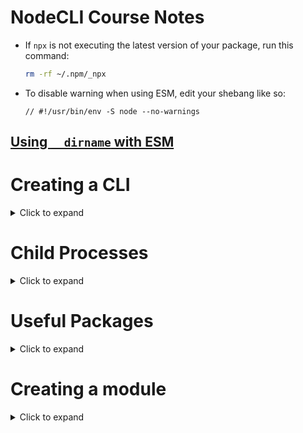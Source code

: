 # NodeCLI Course Notes

- If `npx` is not executing the latest version of your package, run this command:

  ```bash
  rm -rf ~/.npm/_npx
  ```

- To disable warning when using ESM, edit your shebang like so:

  `// #!/usr/bin/env -S node --no-warnings`

## [Using `__dirname` with ESM](https://blog.logrocket.com/alternatives-dirname-node-js-es-modules/)

# Creating a CLI

<details>
  <summary>Click to expand</summary>
  
  ## Make the file executable
  - Use `chmod +x index.js` to alter permissions
  - Add a shebang (`#!/usr/bin/env node`) to the top of the file
    - This tells the terminal to use node instead of bash
  ## Configure your `package.json` file
  ```js
  {
    "name": "sharif",      //* the name of the package on the npm registry
    "version": "1.0.0",
    "bin": {
      "sharif": "index.js" //* the name of the command to run
    }
  }
  ```
  ## Use `npm link` for local development
  - Creates a symlink from the project directory to the glboal installation
  - Makes it so that you can work on your CLI without always having to rebuild
  ## Use `npm unlink -g` to make sure you're using the **published** version
  - Can always run `npm link` again to switch back to development
  ## Use `npm version patch | minor | major` to increment CLI version
  ## Make sure you are logged into `npm` by running `npm whoami`
  - If you are not logged in, run `npm login`
  - If you have not registered with `npm`, run `npm adduser`
  ## Use `npm publish` after versioning
  - If you get an error saying you do not have permission to publish
    - This is likely because someone else has already published a package with the same name
  - To get around this issue, you can create a **scoped package**
  - A scoped package creates a package under a namespace, denoted with `@`
  - For example: `@myCompany/hello` will create a `hello` package that is scoped to `@myCompany`
  - **NOTE: Scoped packages are a paid feature**
    - However, if you publish with `npm publish --access public`, you can use a create a public scoped package for free
  ## Use `npx <your CLI name>` to run the published version

</details>

# Child Processes

<details>
  <summary>Click to expand</summary>

- [Child processes](https://nodejs.org/api/child_process.html) are subprocesses
- They can be spawned from within an exisiting node process
- Multiple child processes can be spawned within a single node process
- Each child process has its own input and output stream

## Example

- This child process runs the `ls` command from within the parent node process

```js
#!/usr/bin/env node

import { spawn } from "child_process";

const lsCommand = spawn("ls");

lsCommand.stdout.on("data", (data) => {
  console.log(`DATA FROM CHILD PROCESS: \n${data}`);
});
```

## [`child_process.exec(command[,options][,callback])`](https://nodejs.org/api/child_process.html#child_processexeccommand-options-callback)

- Runs commands that have the ability to modify your system
  - For example `mkdir`
  - Different from `ls`, since `ls` only prints data, whereas `mkdir` actually makes a folder
- Example: Creates a `utils` folder in the current directory, when the file is run

  ```js
  #!/usr/bin/env node

  import { exec } from "child_process";

  exec("mkdir utils");
  ```

</details>

# Useful Packages

<details>
  <summary>Click to expand</summary>
  
  - [`licensed`](https://www.npmjs.com/package/licensed)
    - Easily add a license to your project
  - [`conduct`](https://www.npmjs.com/package/conduct)
    - Easily add a Code of Conduct to your project
  - [`chalk`](https://www.npmjs.com/package/chalk)
    - Add colors to your console output
    - **NOTE:** Must `npm install chalk@4` to use with CommonJS
  - [`figlet`](https://www.npmjs.com/package/figlet)
    - Turn text into ASCII art
  - [`cli-welcome`](https://www.npmjs.com/package/cli-welcome)
    - Add a welcome message to your CLI
  - [`log-symbols`](https://www.npmjs.com/package/log-symbols)
    - Includes icon fallbacks for all Operating Sytems
      - ℹ️ Info icon
      - ✔️ Success icon
      - ⚠️ Warning icon
      - ❌ Error Icon
  - [`commander`](https://www.npmjs.com/package/commander)
    - API for creating options, flags, etc
  - [`oclif`](https://www.npmjs.com/package/oclif)
    - Framework for creating CLIs
  - [`sade`](https://www.npmjs.com/package/sade)
    - Similar to `commander`
  - [`gluegun`](https://www.npmjs.com/package/gluegun)
  - [`ink`](https://www.npmjs.com/package/ink)
    - Use React to build your CLI
  - [`yargs`](https://www.npmjs.com/package/yargs)
    - Node CLI arguments helper
  - [`arg`](https://www.npmjs.com/package/arg)
    - Created by Vecel
  - [`cac`](https://www.npmjs.com/package/cac)
    - Stands for 'Command and Conquer'
    - Written in Typescript
  - [`meow`](https://www.npmjs.com/package/meow)
    - Lightweight
    - Simple library, as opposed to an entire framework
  - [`ora`](https://www.npmjs.com/package/ora)
    - Add loading spinners to your CLI
  - [`boxen`](https://www.npmjs.com/package/boxen)
    - Add styled text boxes to your CLI
  - [`cli-striphtml`](https://www.npmjs.com/package/cli-strip-html)
    - Strip HTML
  - [`enquirer`](https://www.npmjs.com/package/enquirer)
    - Build styled CLI prompts for taking user input
  - [`prompts`](https://www.npmjs.com/package/prompts)
    - Similar to `enquirer`
  - [`execa`](https://www.npmjs.com/package/execa)
    - Improves `child_process` methods 
    - Promise-based (can `await` execution)
  - [`shelljs`](https://www.npmjs.com/package/shelljs)
    - Portable (Windows/Linux/macOS) implementation of Unix shell commands
  - [`cli-meow-help`](https://www.npmjs.com/package/cli-meow-help)
    - Generate and format help menus automatically
  - [`copy-template-dir`](https://www.npmjs.com/package/copy-template-dir)
    - Copy a directory of files over to the target directory, and inject the files with variables
    - Inject variables using mustache `{{ }}` syntax
  - [`consolidate`](https://www.npmjs.com/package/consolidate)
    - Template engine consolidation
    - Supports many template engines
    
</details>

# Creating a module

<details>
  <summary>Click to expand</summary>
  
  ## It's a good idea to have the following files in your project
  - `package.json`: Make sure to install things like prettier as dev dependencies (`npm install prettier -D`)
    - `name`: should always be `lower-kebab-case`
    - `version`: should use [Semantic Versioning](https://semver.org/)
    - `repository`: keep it simple -- `selkasse/my-cool-cli`
    - `author`: example:
       ```json
      {
        "author": "Sharif Elkassed",
        "email": "selkasse@gmu.edu",
        "url": "https://saleshorse.org"
      }
        ```
    - `main`: entry point of the package (usually `index.js`)
    - `files`: an array of file names that specifies which files are used in the node module 
       - Note that if you include a folder, all files in the folder will be included
       ```js
       "files": ["index.js"]
       ```
    - `keywords`: indicate what users should search in the npm registry to find your package
    - `devDependencies`: packages like `prettier` that are only used in development
      - no need to manually add to this key
        - `devDependencies` will be automatically updated when you `npm install <package> -D`
  - `test.js`: Mock the execution of your program
    - ```js
      // require the local file instead of the actual npm package
      const alert = require('./index.js')

      alert({
        type: `success`,
        msg: `All done!`
      })
      ```

- `.prettierrc`: Configure specifically for your node module (no global config)
- `.npmrc`: Set `package-lock=false` since this is a production-ready package
- `.gitignore`: Avoid committing `node_modules`, etc
- `.gitattributes`: Set options such as `eol`
- `.editorconfig`: Optional -- contains things like charset, tabs vs spaces, etc

## Creating a Code of Conduct

- Run `npx conduct` to create a code of conduct markdown file in your project

## Creating a License

- Run `npx licensed MIT` to create a MIT license for your module

</details>

